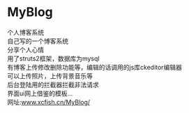 # MyBlog
个人博客系统<br>
自己写的一个博客系统<br>
分享个人心情<br>
用了struts2框架，数据库为mysql<br>
有博客上传修改删除功能等，编辑的话调用的js库ckeditor编辑器<br>
可以上传照片，上传背景音乐等<br>
后台登陆用的拦截器拦截非法请求<br>
界面ui网上借鉴的模板...<br>
网址:www.xcfish.cn/MyBlog/
